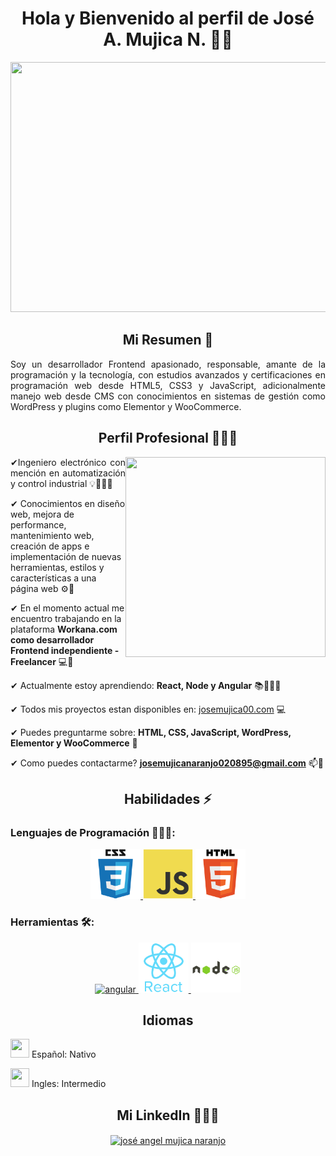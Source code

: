 <h1 align="center">Hola y Bienvenido al perfil de José A. Mujica N. 👋🏼</h1>

<p align="center">
  <img width="800" height="400" src="https://user-images.githubusercontent.com/123973821/225440600-688dda00-c3c9-4767-930f-37fdc767ed85.jpg"/>
</p>

<h2 align="center">Mi Resumen 📝</h2>

<p align="justify">Soy un desarrollador Frontend apasionado, responsable, amante de la programación y la tecnología, con estudios avanzados y certificaciones en programación web desde HTML5, CSS3 y JavaScript, adicionalmente manejo web desde CMS con conocimientos en sistemas de gestión como WordPress y plugins como Elementor y WooCommerce.</p>

<h2 align="center">Perfil Profesional 👨🏼‍🎓</h2>

<p align="justify">
<img width="320" height="320" align="right" src= "https://user-images.githubusercontent.com/123973821/225428640-704c8498-f491-43a3-ac96-87fca125d083.gif"/>
✔Ingeniero electrónico con mención en automatización y control industrial 💡👷🏼‍♂️

✔ Conocimientos en diseño web, mejora de performance, mantenimiento web, creación de apps e implementación de nuevas herramientas, estilos y 
  características a una página web ⚙🔧
    
✔ En el momento actual me encuentro trabajando en la plataforma **Workana.com como desarrollador Frontend independiente - Freelancer** 💻📱
    
✔ Actualmente estoy aprendiendo: **React, Node y Angular** 📚👨🏼‍🏫

✔ Todos mis proyectos estan disponibles en: [josemujica00.com](josemujica00.com) 💻

✔ Puedes preguntarme sobre: **HTML, CSS, JavaScript, WordPress, Elementor y WooCommerce** 💬

✔ Como puedes contactarme? **josemujicanaranjo020895@gmail.com** 📫📧
</p>

<h2 align="center">Habilidades ⚡</h2>

<h3>Lenguajes de Programación 👨🏼‍💻:</h3>

<p align="center"> <a href="https://www.w3schools.com/css/" target="_blank" rel="noreferrer"> <img src="https://raw.githubusercontent.com/devicons/devicon/master/icons/css3/css3-original-wordmark.svg" alt="css3" width="80" height="80"/> </a> <a href="https://developer.mozilla.org/en-US/docs/Web/JavaScript" target="_blank" rel="noreferrer"> <img src="https://raw.githubusercontent.com/devicons/devicon/master/icons/javascript/javascript-original.svg" alt="javascript" width="80" height="80"/> </a> <a href="https://www.w3.org/html/" target="_blank" rel="noreferrer"> <img src="https://raw.githubusercontent.com/devicons/devicon/master/icons/html5/html5-original-wordmark.svg" alt="html5" width="80" height="80"/> </a> </p>

<h3>Herramientas 🛠:</h3>

<p align="center"> <a href="https://angular.io" target="_blank" rel="noreferrer"> <img src="https://angular.io/assets/images/logos/angular/angular.svg" alt="angular" width="80" height="80"/> </a> <a href="https://reactjs.org/" target="_blank" rel="noreferrer"> <img src="https://raw.githubusercontent.com/devicons/devicon/master/icons/react/react-original-wordmark.svg" alt="react" width="80" height="80"/> <a href="https://nodejs.org" target="_blank" rel="noreferrer"> <img src="https://raw.githubusercontent.com/devicons/devicon/master/icons/nodejs/nodejs-original-wordmark.svg" alt="nodejs" width="80" height="80"/> </a></p>

<h2 align="center">Idiomas</h2>

<img width="30" height="30" src="https://user-images.githubusercontent.com/123973821/225727373-0058722c-5be4-44d5-83b6-caa7f8127a0f.png"/> Español: Nativo

<img width="30" height="30" src="https://user-images.githubusercontent.com/123973821/225678821-bdfe8647-cf76-46a6-9dcd-c03b30d1011d.png"/> Ingles: Intermedio

<h2 align="center">Mi LinkedIn 👦🏼🔎</h2>
<p align="center">
<a href="https://www.linkedin.com/in/jose-angel-mujica-naranjo-38321a17b/" target="blank"><img align="center" src="https://raw.githubusercontent.com/rahuldkjain/github-profile-readme-generator/master/src/images/icons/Social/linked-in-alt.svg" alt="josé angel mujica naranjo" height="30" width="40" /></a>
</p>
